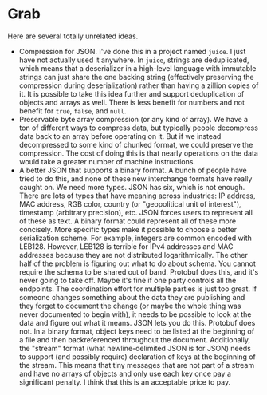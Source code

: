 # Grab

Here are several totally unrelated ideas.

* Compression for JSON. I've done this in a project named `juice`. I just
  have not actually used it anywhere. In `juice`, strings are deduplicated,
  which means that a deserializer in a high-level language with immutable
  strings can just share the one backing string (effectively preserving the
  compression during deserialization) rather than having a zillion
  copies of it. It is possible to take this idea further and support
  deduplication of objects and arrays as well. There is less benefit for
  numbers and not benefit for `true`, `false`, and `null`.
* Preservable byte array compression (or any kind of array). We have a ton
  of different ways to compress data, but typically people decompress data
  back to an array before operating on it. But if we instead decompressed
  to some kind of chunked format, we could preserve the compression. The
  cost of doing this is that nearly operations on the data would take a
  greater number of machine instructions.
* A better JSON that supports a binary format. A bunch of people have tried
  to do this, and none of these new interchange formats have really caught
  on. We need more types. JSON has six, which is not enough. There are lots
  of types that have meaning across industries: IP address, MAC address,
  RGB color, country (or "geopolitical unit of interest"), timestamp (arbitrary
  precision), etc. JSON forces users to represent all of these as text.
  A binary format could represent all of these more concisely. More specific
  types make it possible to choose a better serialization scheme. For example,
  integers are common encoded with LEB128. However, LEB128 is terrible for IPv4
  addresses and MAC addresses because they are not distributed logarithmically.
  The other half of the problem is figuring out what to do about schema. You
  cannot require the schema to be shared out of band. Protobuf does this, and
  it's never going to take off. Maybe it's fine if one party controls all the
  endpoints. The coordination effort for multiple parties is just too great.
  If someone changes something about the data they are publishing and they
  forget to document the change (or maybe the whole thing was never documented
  to begin with), it needs to be possible to look at the data and figure out
  what it means. JSON lets you do this. Protobuf does not. In a binary format,
  object keys need to be listed at the beginning of a file and then backreferenced
  throughout the document. Additionally, the "stream" format
  (what newline-delimited JSON is for JSON) needs to support
  (and possibly require) declaration of keys at the beginning of the stream.
  This means that tiny messages that are not part of a stream and have no
  arrays of objects and only use each key once pay a significant penalty.
  I think that this is an acceptable price to pay.
